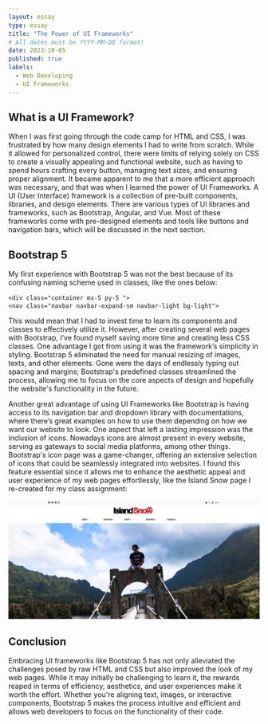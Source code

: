 ```yaml
---
layout: essay
type: essay
title: "The Power of UI Frameworks"
# All dates must be YYYY-MM-DD format!
date: 2023-10-05
published: true
labels:
  - Web Developing
  - UI Frameworks
---
```



## What is a UI Framework? 

When I was first going through the code camp for HTML and CSS, I was frustrated by how many design elements I had to write from scratch. While it allowed for personalized control, there were limits of relying solely on CSS to create a visually appealing and functional website, such as having to spend hours crafting every button, managing text sizes, and ensuring proper alignment. It became apparent to me that a more efficient approach was necessary, and that was when I learned the power of UI Frameworks. A UI (User Interface) framework is a collection of pre-built components, libraries, and design elements. There are various types of UI libraries and frameworks, such as Bootstrap, Angular, and Vue. Most of these frameworks come with pre-designed elements and tools like buttons and navigation bars, which will be discussed in the next section.

## Bootstrap 5 

My first experience with Bootstrap 5 was not the best because of its confusing naming scheme used in classes, like the ones below:
```
<div class="container mx-5 py-5 ">
<nav class="navbar navbar-expand-sm navbar-light bg-light">

```
This would mean that I had to invest time to learn its components and classes to effectively utilize it. However, after creating several web pages with Bootstrap, I’ve found myself saving more time and creating less CSS classes. One advantage I got from using it was the framework’s simplicity in styling. Bootstrap 5 eliminated the need for manual resizing of images, texts, and other elements. Gone were the days of endlessly typing out spacing and margins; Bootstrap's predefined classes streamlined the process, allowing me to focus on the core aspects of design and hopefully the website's functionality in the future.


Another great advantage of using UI Frameworks like Bootstrap is having access to its navigation bar and dropdown library with documentations, where there’s great examples on how to use them depending on how we want our website to look. One aspect that left a lasting impression was the inclusion of icons. Nowadays icons are almost present in every website, serving as gateways to social media platforms, among other things. Bootstrap's icon page was a game-changer, offering an extensive selection of icons that could be seamlessly integrated into websites. I found this feature essential since it allows me to enhance the aesthetic appeal and user experience of my web pages effortlessly, like the Island Snow page I re-created for my class assignment:

<img width="900px" src="../img/islandsnowpage.png">

## Conclusion

Embracing UI frameworks like Bootstrap 5 has not only alleviated the challenges posed by raw HTML and CSS but also improved the look of my web pages. While it may initially be challenging to learn it, the rewards reaped in terms of efficiency, aesthetics, and user experiences make it worth the effort. Whether you're aligning text, images, or interactive components, Bootstrap 5 makes the process intuitive and efficient and allows web developers to focus on the functionality of their code.
